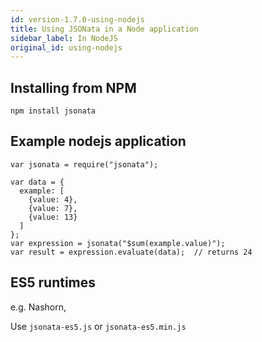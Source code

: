 ```yaml
---
id: version-1.7.0-using-nodejs
title: Using JSONata in a Node application
sidebar_label: In NodeJS
original_id: using-nodejs
---
```


## Installing from NPM

`npm install jsonata`

## Example nodejs application

```
var jsonata = require("jsonata");

var data = {
  example: [
    {value: 4},
    {value: 7},
    {value: 13}
  ]
};
var expression = jsonata("$sum(example.value)");
var result = expression.evaluate(data);  // returns 24
```

## ES5 runtimes

e.g. Nashorn, 

Use `jsonata-es5.js` or `jsonata-es5.min.js`

